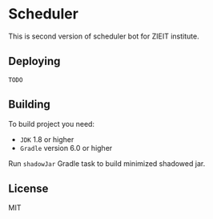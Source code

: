 # Scheduler

This is second version of scheduler bot for ZIEIT institute.

## Deploying

`TODO`

## Building

To build project you need:
- `JDK` 1.8 or higher
- `Gradle` version 6.0 or higher

Run `shadowJar` Gradle task to build minimized shadowed jar.

## License

MIT